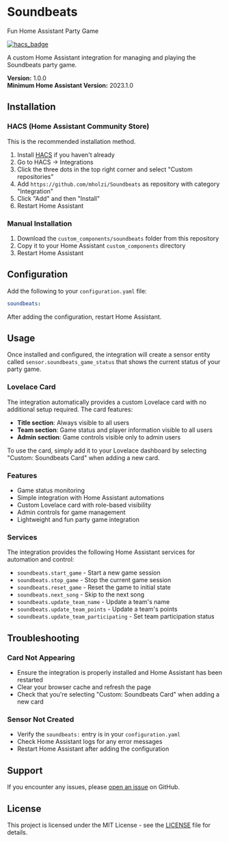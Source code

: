 # Soundbeats
Fun Home Assistant Party Game

[![hacs_badge](https://img.shields.io/badge/HACS-Custom-orange.svg)](https://github.com/custom-components/hacs)

A custom Home Assistant integration for managing and playing the Soundbeats party game.

**Version:** 1.0.0  
**Minimum Home Assistant Version:** 2023.1.0

## Installation

### HACS (Home Assistant Community Store)

This is the recommended installation method.

1. Install [HACS](https://hacs.xyz/) if you haven't already
2. Go to HACS → Integrations
3. Click the three dots in the top right corner and select "Custom repositories"
4. Add `https://github.com/mholzi/Soundbeats` as repository with category "Integration"
5. Click "Add" and then "Install"
6. Restart Home Assistant

### Manual Installation

1. Download the `custom_components/soundbeats` folder from this repository
2. Copy it to your Home Assistant `custom_components` directory
3. Restart Home Assistant

## Configuration

Add the following to your `configuration.yaml` file:

```yaml
soundbeats:
```

After adding the configuration, restart Home Assistant.

## Usage

Once installed and configured, the integration will create a sensor entity called `sensor.soundbeats_game_status` that shows the current status of your party game.

### Lovelace Card

The integration automatically provides a custom Lovelace card with no additional setup required. The card features:

- **Title section**: Always visible to all users
- **Team section**: Game status and player information visible to all users  
- **Admin section**: Game controls visible only to admin users

To use the card, simply add it to your Lovelace dashboard by selecting "Custom: Soundbeats Card" when adding a new card.

### Features

- Game status monitoring
- Simple integration with Home Assistant automations
- Custom Lovelace card with role-based visibility
- Admin controls for game management
- Lightweight and fun party game integration

### Services

The integration provides the following Home Assistant services for automation and control:

- `soundbeats.start_game` - Start a new game session
- `soundbeats.stop_game` - Stop the current game session  
- `soundbeats.reset_game` - Reset the game to initial state
- `soundbeats.next_song` - Skip to the next song
- `soundbeats.update_team_name` - Update a team's name
- `soundbeats.update_team_points` - Update a team's points
- `soundbeats.update_team_participating` - Set team participation status

## Troubleshooting

### Card Not Appearing
- Ensure the integration is properly installed and Home Assistant has been restarted
- Clear your browser cache and refresh the page
- Check that you're selecting "Custom: Soundbeats Card" when adding a new card

### Sensor Not Created
- Verify the `soundbeats:` entry is in your `configuration.yaml`
- Check Home Assistant logs for any error messages
- Restart Home Assistant after adding the configuration

## Support

If you encounter any issues, please [open an issue](https://github.com/mholzi/Soundbeats/issues) on GitHub.

## License

This project is licensed under the MIT License - see the [LICENSE](LICENSE) file for details.
